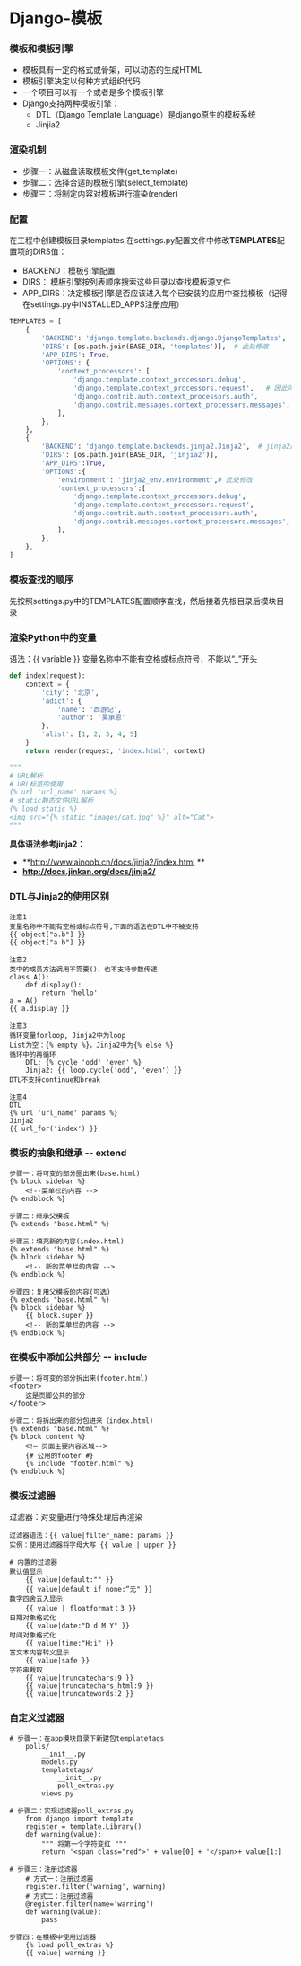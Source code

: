 # Django-模板

### 模板和模板引擎

- 模板具有一定的格式或骨架，可以动态的生成HTML
- 模板引擎决定以何种方式组织代码
- 一个项目可以有一个或者是多个模板引擎
- Django支持两种模板引擎：
  - DTL（Django Template Language）是django原生的模板系统
  - Jinjia2

### 渲染机制

- 步骤一：从磁盘读取模板文件(get_template)
- 步骤二：选择合适的模板引擎(select_template)
- 步骤三：将制定内容对模板进行渲染(render)

### 配置

在工程中创建模板目录templates,在settings.py配置文件中修改**TEMPLATES**配置项的DIRS值：

- BACKEND：模板引擎配置
- DIRS：         模板引擎按列表顺序搜索这些目录以查找模板源文件
- APP_DIRS：决定模板引擎是否应该进入每个已安装的应用中查找模板（记得在settings.py中INSTALLED_APPS注册应用）

```python
TEMPLATES = [
    {
        'BACKEND': 'django.template.backends.django.DjangoTemplates',  #模板引擎的配置
        'DIRS': [os.path.join(BASE_DIR, 'templates')],  # 此处修改
        'APP_DIRS': True,
        'OPTIONS': {
            'context_processors': [
                'django.template.context_processors.debug',
                'django.template.context_processors.request',   # 因此可以用到request中的一些变量
                'django.contrib.auth.context_processors.auth',
                'django.contrib.messages.context_processors.messages',
            ],
        },
    },
    {
        'BACKEND': 'django.template.backends.jinja2.Jinja2',  # jinja2配置
        'DIRS': [os.path.join(BASE_DIR, 'jinjia2')],
        'APP_DIRS':True,
        'OPTIONS':{
            'environment': 'jinja2_env.environment',# 此处修改
            'context_processors':[
                'django.template.context_processors.debug',
                'django.template.context_processors.request',
                'django.contrib.auth.context_processors.auth',
                'django.contrib.messages.context_processors.messages',
            ],
        },
    },
]
```

### 模板查找的顺序

先按照settings.py中的TEMPLATES配置顺序查找，然后接着先根目录后模块目录

### 渲染Python中的变量

语法：{{ variable }}     变量名称中不能有空格或标点符号，不能以“_”开头

```python
def index(request):
    context = {
        'city': '北京',
        'adict': {
            'name': '西游记',
            'author': '吴承恩'
        },
        'alist': [1, 2, 3, 4, 5]
    }
    return render(request, 'index.html', context)

"""
# URL解析
# URL标签的使用
{% url 'url_name' params %}
# static静态文件URL解析
{% load static %}
<img src="{% static "images/cat.jpg" %}" alt="Cat">
"""
```

**具体语法参考jinja2：**

- **http://www.ainoob.cn/docs/jinja2/index.html **
- **http://docs.jinkan.org/docs/jinja2/**

### DTL与Jinja2的使用区别

```
注意1：
变量名称中不能有空格或标点符号,下面的语法在DTL中不被支持
{{ object["a.b"] }}
{{ object["a b"] }}

注意2：
类中的成员方法调用不需要()，也不支持参数传递
class A():
	def display():
		return 'hello'
a = A()
{{ a.display }}

注意3：
循环变量forloop, Jinja2中为loop
List为空：{% empty %}，Jinja2中为{% else %}
循环中的再循环
	DTL: {% cycle 'odd' 'even' %}
	Jinja2: {{ loop.cycle('odd', 'even') }}
DTL不支持continue和break

注意4：
DTL
{% url 'url_name' params %}
Jinja2
{{ url_for('index') }}

```

### 模板的抽象和继承 -- extend

```
步骤一：将可变的部分圈出来(base.html)
{% block sidebar %}
	<!--菜单栏的内容 -->
{% endblock %}

步骤二：继承父模板
{% extends "base.html" %}

步骤三：填充新的内容(index.html)
{% extends "base.html" %}
{% block sidebar %}
	<!-- 新的菜单栏的内容 -->
{% endblock %}

步骤四：复用父模板的内容(可选)
{% extends "base.html" %}
{% block sidebar %}
    {{ block.super }}
    <!-- 新的菜单栏的内容 -->
{% endblock %}
```

### 在模板中添加公共部分  -- include

```
步骤一：将可变的部分拆出来(footer.html)
<footer>
	这是页脚公共的部分
</footer>

步骤二：将拆出来的部分包进来（index.html)
{% extends "base.html" %}
{% block content %}
	<!– 页面主要内容区域-->
	{# 公用的footer #}
	{% include "footer.html" %}
{% endblock %}
```

### 模板过滤器

过滤器：对变量进行特殊处理后再渲染

```
过滤器语法：{{ value|filter_name: params }}
实例：使用过滤器将字母大写 {{ value | upper }}

# 内置的过滤器
默认值显示
	{{ value|default:"" }}
	{{ value|default_if_none:“无" }}
数字四舍五入显示
	{{ value | floatformat：3 }}
日期对象格式化
	{{ value|date:"D d M Y" }}
时间对象格式化
	{{ value|time:"H:i" }}
富文本内容转义显示
	{{ value|safe }}
字符串截取
	{{ value|truncatechars:9 }}
	{{ value|truncatechars_html:9 }}
	{{ value|truncatewords:2 }}

```

### 自定义过滤器

```
# 步骤一：在app模块目录下新建包templatetags
    polls/
    	__init__.py
    	models.py
    	templatetags/
    		__init__.py
    		poll_extras.py
    	views.py
   
# 步骤二：实现过滤器poll_extras.py
    from django import template
    register = template.Library()
    def warning(value):
        """ 将第一个字符变红 """
        return '<span class="red">' + value[0] + '</span>+ value[1:]

# 步骤三：注册过滤器
    # 方式一：注册过滤器
    register.filter('warning', warning)
    # 方式二：注册过滤器
    @register.filter(name='warning')
    def warning(value):
        pass
        
步骤四：在模板中使用过滤器
    {% load poll_extras %}
    {{ value| warning }}	
```



